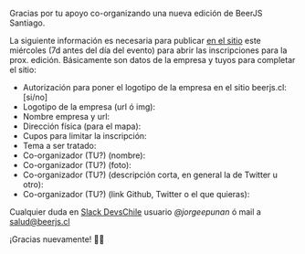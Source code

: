 Gracias por tu apoyo co-organizando una nueva edición de BeerJS Santiago.

La siguiente información es necesaria para publicar [en el sitio](http://www.beerjs.cl/) este miércoles (7d antes del día del evento) para abrir las inscripciones para la prox. edición. 
Básicamente son datos de la empresa y tuyos para completar el sitio:


- Autorización para poner el logotipo de la empresa en el sitio beerjs.cl: [si/no]
- Logotipo de la empresa (url ó img): 
- Nombre empresa y url: 
- Dirección física (para el mapa): 
- Cupos para limitar la inscripción: 
- Tema a ser tratado: 
- Co-organizador (TU?) (nombre): 
- Co-organizador (TU?) (foto): 
- Co-organizador (TU?) (descripción corta, en general la de Twitter u otro):
- Co-organizador (TU?) (link Github, Twitter o el que quieras): 

Cualquier duda en [Slack DevsChile](http://www.devschile.cl/) usuario *@jorgeepunan* ó mail a [salud@beerjs.cl](salud@beerjs.cl)

¡Gracias nuevamente! 👏🏽
